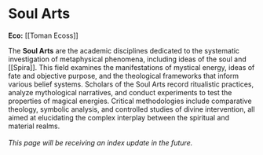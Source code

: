 # Soul Arts

**Eco:** [[Toman Ecoss]]

The **Soul Arts** are the academic disciplines dedicated to the systematic investigation of metaphysical phenomena, including ideas of the soul and [[Spira]]. This field examines the manifestations of mystical energy, ideas of fate and objective purpose, and the theological frameworks that inform various belief systems. Scholars of the Soul Arts record ritualistic practices, analyze mythological narratives, and conduct experiments to test the properties of magical energies. Critical methodologies include comparative theology, symbolic analysis, and controlled studies of divine intervention, all aimed at elucidating the complex interplay between the spiritual and material realms.
<br>
<br>
*This page will be receiving an index update in the future.*

